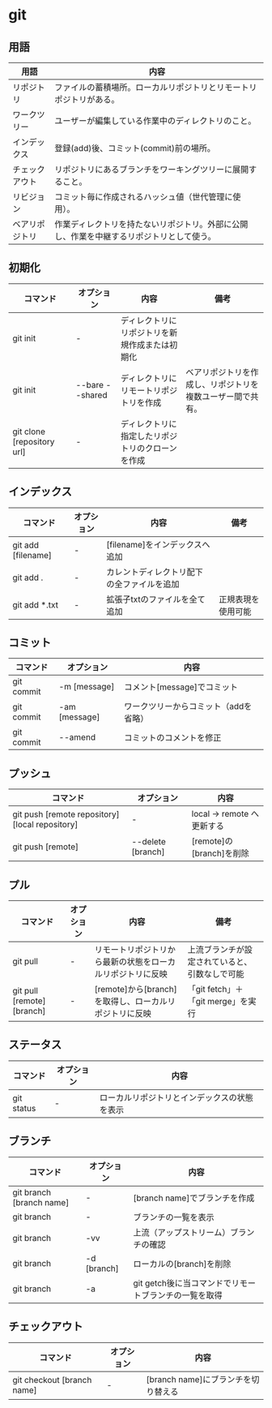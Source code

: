 # git

## 用語

|      用語      |                                           内容                                           |
| -------------- | ---------------------------------------------------------------------------------------- |
| リポジトリ     | ファイルの蓄積場所。ローカルリポジトリとリモートリポジトリがある。                       |
| ワークツリー   | ユーザーが編集している作業中のディレクトリのこと。                                       |
| インデックス   | 登録(add)後、コミット(commit)前の場所。                                                  |
| チェックアウト | リポジトリにあるブランチをワーキングツリーに展開すること。                               |
| リビジョン     | コミット毎に作成されるハッシュ値（世代管理に使用）。                                     |
| ベアリポジトリ | 作業ディレクトリを持たないリポジトリ。外部に公開し、作業を中継するリポジトリとして使う。 |

## 初期化

|          コマンド          |   オプション    |                       内容                       |                            備考                            |
| -------------------------- | --------------- | ------------------------------------------------ | ---------------------------------------------------------- |
| git init                   | -               | ディレクトリにリポジトリを新規作成または初期化   |                                                            |
| git init                   | --bare --shared | ディレクトリにリモートリポジトリを作成           | ベアリポジトリを作成し、リポジトリを複数ユーザー間で共有。 |
| git clone [repository url] | -               | ディレクトリに指定したリポジトリのクローンを作成 |                                                            |

## インデックス

|      コマンド      | オプション |                    内容                    |        備考        |
| ------------------ | ---------- | ------------------------------------------ | ------------------ |
| git add [filename] | -          | [filename]をインデックスへ追加             |                    |
| git add .          | -          | カレントディレクトリ配下の全ファイルを追加 |                    |
| git add *.txt      | -          | 拡張子txtのファイルを全て追加              | 正規表現を使用可能 |

## コミット

|  コマンド  |  オプション   |                 内容                  |
| ---------- | ------------- | ------------------------------------- |
| git commit | -m [message]  | コメント[message]でコミット           |
| git commit | -am [message] | ワークツリーからコミット（addを省略） |
| git commit | --amend       | コミットのコメントを修正              |

## プッシュ

|                    コマンド                     |    オプション     |            内容            |
| ----------------------------------------------- | ----------------- | -------------------------- |
| git push [remote repository] [local repository] | -                 | local -> remote へ更新する |
| git push [remote]                               | --delete [branch] | [remote]の[branch]を削除   |

## プル

|          コマンド          | オプション |                            内容                            |                      備考                      |
| -------------------------- | ---------- | ---------------------------------------------------------- | ---------------------------------------------- |
| git pull                   | -          | リモートリポジトリから最新の状態をローカルリポジトリに反映 | 上流ブランチが設定されていると、引数なしで可能 |
| git pull [remote] [branch] | -          | [remote]から[branch]を取得し、ローカルリポジトリに反映     | 「git fetch」＋「git merge」を実行             |

## ステータス

|  コマンド  | オプション |                     内容                     |
| ---------- | ---------- | -------------------------------------------- |
| git status | -          | ローカルリポジトリとインデックスの状態を表示 |

## ブランチ

|         コマンド         | オプション  |                         内容                          |
| ------------------------ | ----------- | ----------------------------------------------------- |
| git branch [branch name] | -           | [branch name]でブランチを作成                         |
| git branch               | -           | ブランチの一覧を表示                                  |
| git branch               | -vv         | 上流（アップストリーム）ブランチの確認                |
| git branch               | -d [branch] | ローカルの[branch]を削除                              |
| git branch               | -a          | git getch後に当コマンドでリモートブランチの一覧を取得 |

## チェックアウト

|          コマンド           | オプション |                内容                 |
| --------------------------- | ---------- | ----------------------------------- |
| git checkout [branch name]  | -          | [branch name]にブランチを切り替える |